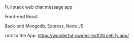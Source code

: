 Full stack web chat message app

Front-end React

Back-end Mongodb, Express, Node JS

Link to the App: https://wonderful-swirles-ea1f26.netlify.app/

